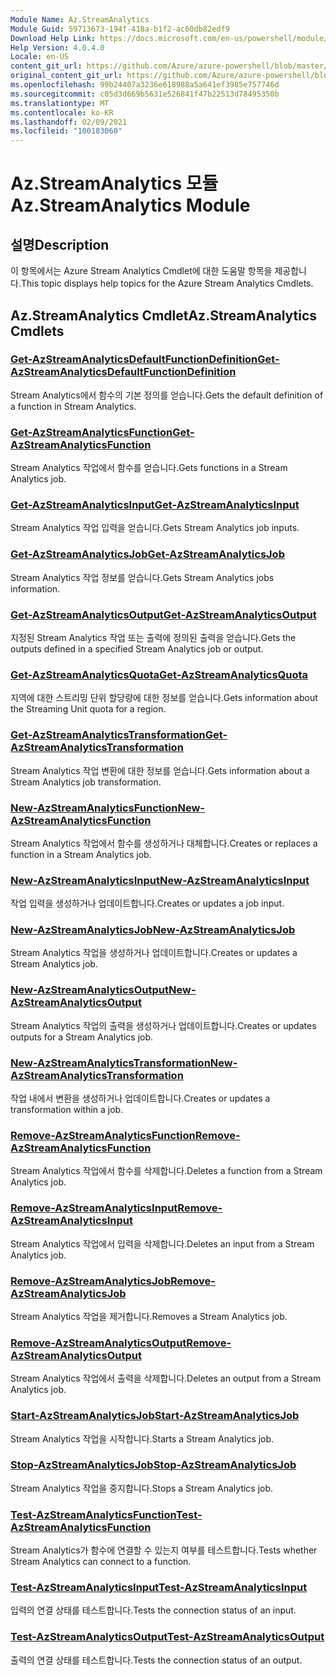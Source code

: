```yaml
---
Module Name: Az.StreamAnalytics
Module Guid: 59713673-194f-418a-b1f2-ac60db82edf9
Download Help Link: https://docs.microsoft.com/en-us/powershell/module/az.streamanalytics
Help Version: 4.0.4.0
Locale: en-US
content_git_url: https://github.com/Azure/azure-powershell/blob/master/src/StreamAnalytics/StreamAnalytics/help/Az.StreamAnalytics.md
original_content_git_url: https://github.com/Azure/azure-powershell/blob/master/src/StreamAnalytics/StreamAnalytics/help/Az.StreamAnalytics.md
ms.openlocfilehash: 99b24407a3236e618988a5a641ef3985e757746d
ms.sourcegitcommit: c05d3d669b5631e526841f47b22513d78495350b
ms.translationtype: MT
ms.contentlocale: ko-KR
ms.lasthandoff: 02/09/2021
ms.locfileid: "100183060"
---
```

# <span data-ttu-id="fb239-101">Az.StreamAnalytics 모듈</span><span class="sxs-lookup"><span data-stu-id="fb239-101">Az.StreamAnalytics Module</span></span>
## <span data-ttu-id="fb239-102">설명</span><span class="sxs-lookup"><span data-stu-id="fb239-102">Description</span></span>
<span data-ttu-id="fb239-103">이 항목에서는 Azure Stream Analytics Cmdlet에 대한 도움말 항목을 제공합니다.</span><span class="sxs-lookup"><span data-stu-id="fb239-103">This topic displays help topics for the Azure Stream Analytics Cmdlets.</span></span>

## <span data-ttu-id="fb239-104">Az.StreamAnalytics Cmdlet</span><span class="sxs-lookup"><span data-stu-id="fb239-104">Az.StreamAnalytics Cmdlets</span></span>
### [<span data-ttu-id="fb239-105">Get-AzStreamAnalyticsDefaultFunctionDefinition</span><span class="sxs-lookup"><span data-stu-id="fb239-105">Get-AzStreamAnalyticsDefaultFunctionDefinition</span></span>](Get-AzStreamAnalyticsDefaultFunctionDefinition.md)
<span data-ttu-id="fb239-106">Stream Analytics에서 함수의 기본 정의를 얻습니다.</span><span class="sxs-lookup"><span data-stu-id="fb239-106">Gets the default definition of a function in Stream Analytics.</span></span>

### [<span data-ttu-id="fb239-107">Get-AzStreamAnalyticsFunction</span><span class="sxs-lookup"><span data-stu-id="fb239-107">Get-AzStreamAnalyticsFunction</span></span>](Get-AzStreamAnalyticsFunction.md)
<span data-ttu-id="fb239-108">Stream Analytics 작업에서 함수를 얻습니다.</span><span class="sxs-lookup"><span data-stu-id="fb239-108">Gets functions in a Stream Analytics job.</span></span>

### [<span data-ttu-id="fb239-109">Get-AzStreamAnalyticsInput</span><span class="sxs-lookup"><span data-stu-id="fb239-109">Get-AzStreamAnalyticsInput</span></span>](Get-AzStreamAnalyticsInput.md)
<span data-ttu-id="fb239-110">Stream Analytics 작업 입력을 얻습니다.</span><span class="sxs-lookup"><span data-stu-id="fb239-110">Gets Stream Analytics job inputs.</span></span>

### [<span data-ttu-id="fb239-111">Get-AzStreamAnalyticsJob</span><span class="sxs-lookup"><span data-stu-id="fb239-111">Get-AzStreamAnalyticsJob</span></span>](Get-AzStreamAnalyticsJob.md)
<span data-ttu-id="fb239-112">Stream Analytics 작업 정보를 얻습니다.</span><span class="sxs-lookup"><span data-stu-id="fb239-112">Gets Stream Analytics jobs information.</span></span>

### [<span data-ttu-id="fb239-113">Get-AzStreamAnalyticsOutput</span><span class="sxs-lookup"><span data-stu-id="fb239-113">Get-AzStreamAnalyticsOutput</span></span>](Get-AzStreamAnalyticsOutput.md)
<span data-ttu-id="fb239-114">지정된 Stream Analytics 작업 또는 출력에 정의된 출력을 얻습니다.</span><span class="sxs-lookup"><span data-stu-id="fb239-114">Gets the outputs defined in a specified Stream Analytics job or output.</span></span>

### [<span data-ttu-id="fb239-115">Get-AzStreamAnalyticsQuota</span><span class="sxs-lookup"><span data-stu-id="fb239-115">Get-AzStreamAnalyticsQuota</span></span>](Get-AzStreamAnalyticsQuota.md)
<span data-ttu-id="fb239-116">지역에 대한 스트리밍 단위 할당량에 대한 정보를 얻습니다.</span><span class="sxs-lookup"><span data-stu-id="fb239-116">Gets information about the Streaming Unit quota for a region.</span></span>

### [<span data-ttu-id="fb239-117">Get-AzStreamAnalyticsTransformation</span><span class="sxs-lookup"><span data-stu-id="fb239-117">Get-AzStreamAnalyticsTransformation</span></span>](Get-AzStreamAnalyticsTransformation.md)
<span data-ttu-id="fb239-118">Stream Analytics 작업 변환에 대한 정보를 얻습니다.</span><span class="sxs-lookup"><span data-stu-id="fb239-118">Gets information about a Stream Analytics job transformation.</span></span>

### [<span data-ttu-id="fb239-119">New-AzStreamAnalyticsFunction</span><span class="sxs-lookup"><span data-stu-id="fb239-119">New-AzStreamAnalyticsFunction</span></span>](New-AzStreamAnalyticsFunction.md)
<span data-ttu-id="fb239-120">Stream Analytics 작업에서 함수를 생성하거나 대체합니다.</span><span class="sxs-lookup"><span data-stu-id="fb239-120">Creates or replaces a function in a Stream Analytics job.</span></span>

### [<span data-ttu-id="fb239-121">New-AzStreamAnalyticsInput</span><span class="sxs-lookup"><span data-stu-id="fb239-121">New-AzStreamAnalyticsInput</span></span>](New-AzStreamAnalyticsInput.md)
<span data-ttu-id="fb239-122">작업 입력을 생성하거나 업데이트합니다.</span><span class="sxs-lookup"><span data-stu-id="fb239-122">Creates or updates a job input.</span></span>

### [<span data-ttu-id="fb239-123">New-AzStreamAnalyticsJob</span><span class="sxs-lookup"><span data-stu-id="fb239-123">New-AzStreamAnalyticsJob</span></span>](New-AzStreamAnalyticsJob.md)
<span data-ttu-id="fb239-124">Stream Analytics 작업을 생성하거나 업데이트합니다.</span><span class="sxs-lookup"><span data-stu-id="fb239-124">Creates or updates a Stream Analytics job.</span></span>

### [<span data-ttu-id="fb239-125">New-AzStreamAnalyticsOutput</span><span class="sxs-lookup"><span data-stu-id="fb239-125">New-AzStreamAnalyticsOutput</span></span>](New-AzStreamAnalyticsOutput.md)
<span data-ttu-id="fb239-126">Stream Analytics 작업의 출력을 생성하거나 업데이트합니다.</span><span class="sxs-lookup"><span data-stu-id="fb239-126">Creates or updates outputs for a Stream Analytics job.</span></span>

### [<span data-ttu-id="fb239-127">New-AzStreamAnalyticsTransformation</span><span class="sxs-lookup"><span data-stu-id="fb239-127">New-AzStreamAnalyticsTransformation</span></span>](New-AzStreamAnalyticsTransformation.md)
<span data-ttu-id="fb239-128">작업 내에서 변환을 생성하거나 업데이트합니다.</span><span class="sxs-lookup"><span data-stu-id="fb239-128">Creates or updates a transformation within a job.</span></span>

### [<span data-ttu-id="fb239-129">Remove-AzStreamAnalyticsFunction</span><span class="sxs-lookup"><span data-stu-id="fb239-129">Remove-AzStreamAnalyticsFunction</span></span>](Remove-AzStreamAnalyticsFunction.md)
<span data-ttu-id="fb239-130">Stream Analytics 작업에서 함수를 삭제합니다.</span><span class="sxs-lookup"><span data-stu-id="fb239-130">Deletes a function from a Stream Analytics job.</span></span>

### [<span data-ttu-id="fb239-131">Remove-AzStreamAnalyticsInput</span><span class="sxs-lookup"><span data-stu-id="fb239-131">Remove-AzStreamAnalyticsInput</span></span>](Remove-AzStreamAnalyticsInput.md)
<span data-ttu-id="fb239-132">Stream Analytics 작업에서 입력을 삭제합니다.</span><span class="sxs-lookup"><span data-stu-id="fb239-132">Deletes an input from a Stream Analytics job.</span></span>

### [<span data-ttu-id="fb239-133">Remove-AzStreamAnalyticsJob</span><span class="sxs-lookup"><span data-stu-id="fb239-133">Remove-AzStreamAnalyticsJob</span></span>](Remove-AzStreamAnalyticsJob.md)
<span data-ttu-id="fb239-134">Stream Analytics 작업을 제거합니다.</span><span class="sxs-lookup"><span data-stu-id="fb239-134">Removes a Stream Analytics job.</span></span>

### [<span data-ttu-id="fb239-135">Remove-AzStreamAnalyticsOutput</span><span class="sxs-lookup"><span data-stu-id="fb239-135">Remove-AzStreamAnalyticsOutput</span></span>](Remove-AzStreamAnalyticsOutput.md)
<span data-ttu-id="fb239-136">Stream Analytics 작업에서 출력을 삭제합니다.</span><span class="sxs-lookup"><span data-stu-id="fb239-136">Deletes an output from a Stream Analytics job.</span></span>

### [<span data-ttu-id="fb239-137">Start-AzStreamAnalyticsJob</span><span class="sxs-lookup"><span data-stu-id="fb239-137">Start-AzStreamAnalyticsJob</span></span>](Start-AzStreamAnalyticsJob.md)
<span data-ttu-id="fb239-138">Stream Analytics 작업을 시작합니다.</span><span class="sxs-lookup"><span data-stu-id="fb239-138">Starts a Stream Analytics job.</span></span>

### [<span data-ttu-id="fb239-139">Stop-AzStreamAnalyticsJob</span><span class="sxs-lookup"><span data-stu-id="fb239-139">Stop-AzStreamAnalyticsJob</span></span>](Stop-AzStreamAnalyticsJob.md)
<span data-ttu-id="fb239-140">Stream Analytics 작업을 중지합니다.</span><span class="sxs-lookup"><span data-stu-id="fb239-140">Stops a Stream Analytics job.</span></span>

### [<span data-ttu-id="fb239-141">Test-AzStreamAnalyticsFunction</span><span class="sxs-lookup"><span data-stu-id="fb239-141">Test-AzStreamAnalyticsFunction</span></span>](Test-AzStreamAnalyticsFunction.md)
<span data-ttu-id="fb239-142">Stream Analytics가 함수에 연결할 수 있는지 여부를 테스트합니다.</span><span class="sxs-lookup"><span data-stu-id="fb239-142">Tests whether Stream Analytics can connect to a function.</span></span>

### [<span data-ttu-id="fb239-143">Test-AzStreamAnalyticsInput</span><span class="sxs-lookup"><span data-stu-id="fb239-143">Test-AzStreamAnalyticsInput</span></span>](Test-AzStreamAnalyticsInput.md)
<span data-ttu-id="fb239-144">입력의 연결 상태를 테스트합니다.</span><span class="sxs-lookup"><span data-stu-id="fb239-144">Tests the connection status of an input.</span></span>

### [<span data-ttu-id="fb239-145">Test-AzStreamAnalyticsOutput</span><span class="sxs-lookup"><span data-stu-id="fb239-145">Test-AzStreamAnalyticsOutput</span></span>](Test-AzStreamAnalyticsOutput.md)
<span data-ttu-id="fb239-146">출력의 연결 상태를 테스트합니다.</span><span class="sxs-lookup"><span data-stu-id="fb239-146">Tests the connection status of an output.</span></span>

